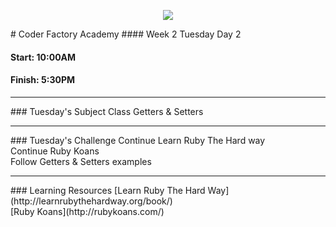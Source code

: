 <p align="center"><img src="https://github.com/coder-factory-academy/cf-guidline-css/blob/master/CFA.png"></p>
# Coder Factory Academy
#### Week 2 Tuesday Day 2

#### Start: 10:00AM
#### Finish: 5:30PM
<hr>
### Tuesday's Subject
Class Getters & Setters <br>


<hr>
### Tuesday's Challenge
Continue Learn Ruby The Hard way <br>
Continue Ruby Koans <br>
Follow Getters & Setters examples <br>

<hr>
### Learning Resources
[Learn Ruby The Hard Way](http://learnrubythehardway.org/book/) <br>
[Ruby Koans](http://rubykoans.com/) <br>
